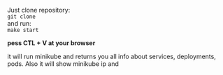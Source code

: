 Just clone repository:
</br>
`git clone `
</br>
and run: 
</br>
    `make start`

<b>pess CTL + V at your browser</b>

it will run minikube and returns you all info about services, deployments, pods. Also it will show minikube ip and  